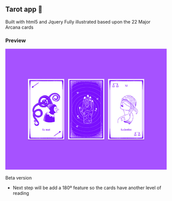 ## Tarot app 🔮

Built with html5 and Jquery
Fully illustrated based upon the 22 Major Arcana cards

### Preview
![screenshoot](https://github.com/pilisign/tarot-app/blob/master/tarot-board.jpg "Screenshoot of the project")

Beta version

+ Next step will be add a 180º feature so the cards have another level of reading


